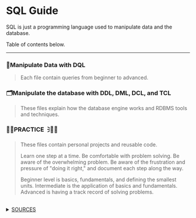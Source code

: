 # **SQL Guide**
SQL is just a programming language used to manipulate data and the database. <br />

Table of contents below. 

---

### 📶Manipulate Data with DQL
> Each file contain queries from beginner to advanced.


### 🗂️Manipulate the database with DDL, DML, DCL, and TCL
> These files explain how the database engine works and RDBMS tools and techniques.


### ✍🏼PRACTICE🗦🐐🏀
> These files contain personal projects and reusable code.  
>
> Learn one step at a time. Be comfortable with problem solving. Be aware of the overwhelming problem. Be aware of the frustration and pressure of "doing it right," and document each step along the way.
>
> Beginner level is basics, fundamentals, and defining the smallest units. Intermediate is the application of basics and fundamentals. Advanced is having a track record of solving problems. 
<br />

<details>
  <summary><ins>SOURCES</ins></summary>

### 😤📺 Youtube University! Couldn't have made it without these teachers.

> Beginner SQL w/ Joey Blue - https://www.youtube.com/@joeyblue1/playlists <br />
>
> Conceptual SQL w/ Visualizations https://www.youtube.com/@ByteByteGo
>
> Intermediate to Advanced SQL w/ Alex the Analyst - https://www.youtube.com/channel/UC7cs8q-gJRlGwj4A8OmCmXg/playlists <br />
>
> This guy is good for advanced query exposure, bad at teaching. - https://www.youtube.com/watch?v=h48xzQR3wNQ&t=438s <br />
>
> How the MS SQL Engine works w/ Brent Ozar & Joe Celko - https://www.youtube.com/watch?v=fERXOywBhlA <br /> 
>
> BI Interview Q&A - https://www.youtube.com/c/Csharp-video-tutorialsBlogspot/playlists <br />
>
>  
>
> SQL, PYTHON, and CS 101 playlist - https://www.youtube.com/@Fireship/playlists
>
> 
<!--
To make this guide better look up these YT channels
BASICS
https://www.youtube.com/watch?v=p3qvj9hO_Bo
https://www.youtube.com/watch?v=Cz3WcZLRaWc

I am increasing my technical skills and documenting. Currently, <br />

- I feel comfortable reading the language and vaguely understand what's happening on the back end.
- I feel comfortable with data cleansing from YT tutorials exposure.

- I'm not used to translating problems to SQL queries. What can help me with that? 
- I understand that data is used to paint a broader picture of the entire problem and I know how to present them to execs. The data storytelling is my main passion and strength.
- The goal is to get up and walking, then when I'm in the environment I can get to running. So I have to get used to problems. WHAT I HAVE TO GET USED TO RN is attempting to solve problems with vague ass direcitons. I can do this through YT tutorials. I should find YT tutorials which go over questions you'd ask in real life of the data and then I know how to 
-->


</details>
